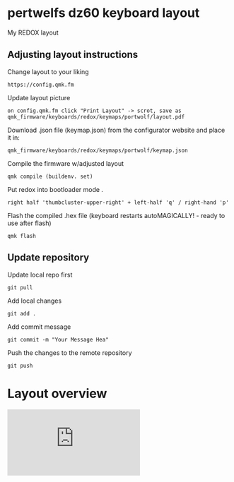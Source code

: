 # pertwelfs dz60 keyboard layout

My REDOX layout 

## Adjusting layout instructions

Change layout to your liking
```
https://config.qmk.fm
```
Update layout picture

```
on config.qmk.fm click "Print Layout" -> scrot, save as qmk_firmware/keyboards/redox/keymaps/portwolf/layout.pdf
```
Download .json file (keymap.json) from the configurator website and place it in:
```
qmk_firmware/keyboards/redox/keymaps/portwolf/keymap.json
```
Compile the firmware w/adjusted layout
```
qmk compile (buildenv. set)
```
Put redox into bootloader mode . 
```
right half 'thumbcluster-upper-right' + left-half 'q' / right-hand 'p'
```
Flash the compiled .hex file (keyboard restarts autoMAGICALLY! - ready to use after flash)
```
qmk flash
```
## Update repository
Update local repo first
```
git pull
```

Add local changes
```
git add .
```

Add commit message
```
git commit -m "Your Message Hea"
```

Push the changes to the remote repository
```
git push
```

# Layout overview
![current layout](https://github.com/portwolf/qmk_firmware/blob/portwolf/keyboards/dz60/keymaps/portwolf/layout.pdf)
